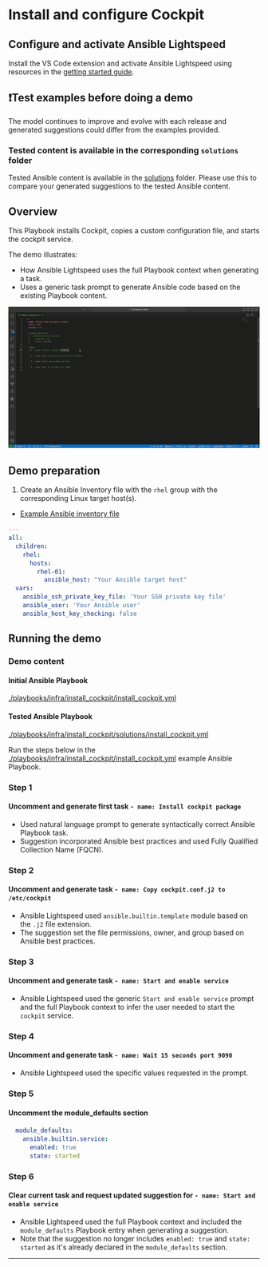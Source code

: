 # Install and configure Cockpit

## Configure and activate Ansible Lightspeed

Install the VS Code extension and activate Ansible Lightspeed using resources in the [getting started guide](../../../getting_started.md).

## ❗️Test examples before doing a demo

The model continues to improve and evolve with each release and generated suggestions could differ from the examples provided.

### Tested content is available in the corresponding `solutions` folder

Tested Ansible content is available in the [solutions](./solutions/) folder. Please use this to compare your generated suggestions to the tested Ansible content.

## Overview

This Playbook installs Cockpit, copies a custom configuration file, and starts the cockpit service.  

The demo illustrates:

* How Ansible Lightspeed uses the full Playbook context when generating a task.
* Uses a generic task prompt to generate Ansible code based on the existing Playbook content.

![](../../../assets/img/lightspeed_install_cockpit.gif)

## Demo preparation

1. Create an Ansible Inventory file with the `rhel` group with the corresponding Linux target host(s).

- [Example Ansible inventory file](./inventory/inventory.yml)

```yaml
---
all:
  children:
    rhel:
      hosts:
        rhel-01:
          ansible_host: "Your Ansible target host"
  vars:
    ansible_ssh_private_key_file: 'Your SSH private key file'
    ansible_user: 'Your Ansible user'
    ansible_host_key_checking: false
```

## Running the demo

### Demo content

#### Initial Ansible Playbook

[./playbooks/infra/install_cockpit/install_cockpit.yml](./install_cockpit.yml)

#### Tested Ansible Playbook

[./playbooks/infra/install_cockpit/solutions/install_cockpit.yml](./solutions/install_cockpit.yml)

Run the steps below in the [./playbooks/infra/install_cockpit/install_cockpit.yml](./install_cockpit.yml) example Ansible Playbook.

### Step 1

#### Uncomment and generate first task `- name: Install cockpit package`

* Used natural language prompt to generate syntactically correct Ansible Playbook task.
* Suggestion incorporated Ansible best practices and used Fully Qualified Collection Name (FQCN).

### Step 2

#### Uncomment and generate task `- name: Copy cockpit.conf.j2 to /etc/cockpit`

* Ansible Lightspeed used `ansible.builtin.template` module based on the `.j2` file extension.
* The suggestion set the file permissions, owner, and group based on Ansible best practices.

### Step 3

#### Uncomment and generate task `- name: Start and enable service`

* Ansible Lightspeed used the generic `Start and enable service` prompt and the full Playbook context to infer the user needed to start the `cockpit` service.

### Step 4

#### Uncomment and generate task `- name: Wait 15 seconds port 9090`

* Ansible Lightspeed used the specific values requested in the prompt.

### Step 5

#### Uncomment the module_defaults section

```yaml
  module_defaults:
    ansible.builtin.service:
      enabled: true
      state: started
```

### Step 6

#### Clear current task and request updated suggestion for `- name: Start and enable service`

* Ansible Lightspeed used the full Playbook context and included the `module_defaults` Playbook entry when generating a suggestion.
* Note that the suggestion no longer includes `enabled: true` and `state: started` as it's already declared in the `module_defaults` section.

---
